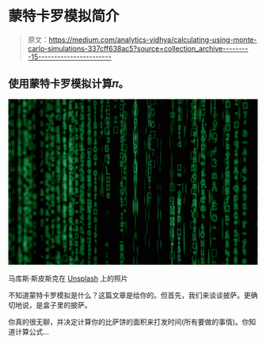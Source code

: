 # 蒙特卡罗模拟简介

> 原文：<https://medium.com/analytics-vidhya/calculating-using-monte-carlo-simulations-337cff638ac5?source=collection_archive---------15----------------------->

## 使用蒙特卡罗模拟计算𝜋。

![](img/b4a183b1b961ccb4d55ee27f1ea60bc9.png)

马库斯·斯皮斯克在 [Unsplash](https://unsplash.com/s/photos/data?utm_source=unsplash&utm_medium=referral&utm_content=creditCopyText) 上的照片

不知道蒙特卡罗模拟是什么？这篇文章是给你的。但首先，我们来谈谈披萨。更确切地说，是盒子里的披萨。

你真的很无聊，并决定计算你的比萨饼的面积来打发时间(所有要做的事情)。你知道计算公式…